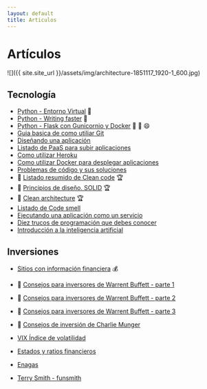 ```yaml
---
layout: default
title: Articulos
---
```


# Artículos

![]({{ site.site_url }}/assets/img/architecture-1851117_1920-1_600.jpg)

## Tecnología

* [Python - Entorno Virtual](articulos/python-entorno-virtual.md) :snake:
* [Python - Writing faster](articulos/written-faster-python.md) :snake:
* [Python - Flask con Gunicornio y Docker](articulos/python-flask-gunicorn-docker.md) :snake: :muscle: :smile:
* [Guia basica de como utiliar Git](articulos/trabajando-con-github.md)
* [Diseñando una aplicación](articulos/disenando-una-aplicacion.md)
* [Listado de PaaS para subir aplicaciones](articulos/algunos-paas-para-nuestras-aplicaciones.md)
* [Como utilizar Heroku](articulos/usando-heroku-para-nuestras-aplicaciones.md)
* [Como utilizar Docker para desplegar aplicaciones](articulos/desplegando-aplicaciones-con-docker.md)
* [Problemas de código y sus soluciones](articulos/problemas-y-soluciones.md)
* :dart: [Listado resumido de Clean code](articulos/clean-code.md) :trophy:
* :dart: [Principios de diseño. SOLID](articulos/) :trophy:
* :dart: [Clean architecture](articulos/) :trophy:
* [Listado de Code smell](articulos/lista-de-code-smells.md)
* [Ejecutando una aplicación como un servicio](articulos/ejecutando-aplicacion-como-un-servicio.md)
* [Diez trucos de programación que debes conocer](articulos/diez-trucos-de-programación-que-debes-conocer.md)
* [Introducción a la inteligencia artificial](articulos/tecnologia/IA-regresion-lineal-minimos-cuadrados.md)

## Inversiones

* [Sitios con información financiera](articulos/inversiones/sitios-con-informacion-financiera.md) :moneybag:

* :dart: [Consejos para inversores de Warrent Buffett - parte 1](articulos/inversiones/warrent-buffet-consejos-de-inversion-parte1.md)
* :dart: [Consejos para inversores de Warrent Buffett - parte 2](articulos/inversiones/warrent-buffet-consejos-de-inversion-parte2.md)
* :dart: [Consejos para inversores de Warrent Buffett - parte 3](articulos/inversiones/warrent-buffet-consejos-de-inversion-parte3.md)
* :dart: [Consejos de inversión de Charlie Munger](articulos/inversiones/charlie-munger-consejos-de-inversion.md)
* [VIX Índice de volatilidad](articulos/inversiones/VIX-indice-volatilidad.md)
* [Estados y ratios financieros](articulos/inversiones/ratios-financieros-y-estados-financieros.md)
* [Enagas](articulos/negocios/enagas.md)
* [Terry Smith - funsmith](articulos/inversiones/terry-smith-funsmith.md)
